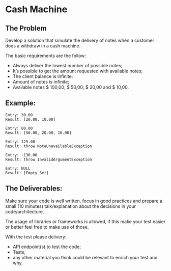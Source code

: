 # Cash Machine

## The Problem

Develop a solution that simulate the delivery of notes when a customer does a withdraw in a cash machine.

The basic requirements are the follow:

- Always deliver the lowest number of possible notes;
- It’s possible to get the amount requested with available notes;
- The client balance is infinite;
- Amount of notes is infinite;
- Available notes $ 100,00; $ 50,00; $ 20,00 and $ 10,00.

## Example:

```
Entry: 30.00
Result: [20.00, 10.00]
```

```
Entry: 80.00
Result: [50.00, 20.00, 10.00]
```

```
Entry: 125.00
Result: throw NoteUnavailableException
```

```
Entry: -130.00
Result: throw InvalidArgumentException
```

```
Entry: NULL
Result: [Empty Set]
```

## The Deliverables:

Make sure your code is well written, focus in good practices and prepare a small (10 minutes) talk/explanation about the decisions in your code/architecture. 

The usage of libraries or frameworks is allowed, if this make your test easier or better feel free to make use of those.

With the test please delivery:

- API endpoint(s) to test the code;
- Tests;
- any other material you think could be relevant to enrich your test and why.
